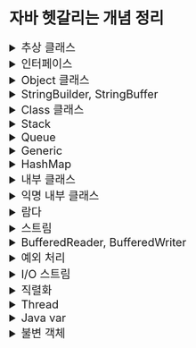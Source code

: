 # 자바 헷갈리는 개념 정리

<details>
<summary style="font-size:20px">추상 클래스</summary>
<div markdown="1">

#### 개요

* 상속까지는 언제 왜 어떻게 사용하는지 알음 -> 추상 클래스는 실제로 구현해본적이 없기에 왜 언제 어떻게 사용하는지 알아보기위함.

* 상속은 왜 사용할까?
  * 만들어져 있는 클래스를 재사용함(overriding)으로써 중복된 코드를 줄이고 간결해지며 공통적인 기능을 부모 클래스에 추가하면 자식 클래스에서 재사용이 가능함으로 확장성 또한 용이함 즉, 유지보수가 쉽고, 확장성이 용이하며 재사용이 가능하고 코드가 간결해짐.
* 상속은 언제 사용할까?
  * IS-A 관계
    * 상위 클레스에서 하위 클래스보다 일반적인 개념의 사용(ex Animal)
    * 하위 클래스에서 상위 클래스보다 구체적인 개념 사용(ex Dog bark, Eagle flying)
    * 높은 클래스간의 결합도 -> 복잡한 구조는 어울리지 않음.
  * HAS-A 관계
    * 클래스를 재활용하고 싶다해서 무조건 상속을 받지 않음.
    * (ex Student가 Subject를 포함)
    * 일반적인 구현 방법

#### 추상 클래스

* 상속받는 자식 클래스가 반드시 추상 메소드를 구현하도록 하기 위함.
  * 그래서 왜 추상 클래스를 사용할까? why?? 
  * 공통적인 부분은 만들어진 기능을 사용하고, 이를 받아 사용하는 쪽에서는 자신에게 필요한 부분만 재정의하여 사용함으로써 유지보수와 통일성을 유지하기위함.
  * **공통된 필드와 메서드를 통일할 목적**
  * ex) 10명의 개발자가 자동차를 상속받아 각자만의 실체클래스를 구현하는경우
  * 수만줄의 A자동차가 계약만료되고, B자동차를 새로 교체할 때 객체 인스턴스만 변경하면됨.

> 추상클래스 예시

![Alt text](image.png)

```java
package oop4;

public abstract class Computer {

	public abstract void display();
	public abstract void typing();
	
	public void turnOn() {
		System.out.println("전원을 켭니다.");
	}
	
	public void turnOff() {
		System.out.println("전원을 끕니다.");
	}
}
```

```java
package oop4;

public class Desktop extends Computer{

	@Override
	public void display() {
		System.out.println("PC 화면");
	}

	@Override
	public void typing() {
		System.out.println("PC 타이핑");
	}

	@Override
	public void turnOff() {
		System.out.println("PC 전원끄기");
	}
}

```

```java
package oop4;

public abstract class NoteBook extends Computer{

	@Override
	public void display() {
		System.out.println("노트북 화면");
	}
}
```

```java
package oop4;

public class MyNoteBook extends NoteBook{

	@Override
	public void typing() {
		System.out.println("MyNoteBook typing");
	}
}
```

```java
package oop4;

public class ComputerTest {

	public static void main(String[] args) {
		
		Computer computer = new Desktop(); 
		NoteBook book = new MyNoteBook();
		//Computer computer = new Computer(); 추상메서드이므로 new를 통한 객체 생성 불가.
		
		computer.display();
		book.display();
	}
}
```
* 추상클래스에서 상위클래스인 Computer class 생성.
* Desktop은 Computer를 상속받으며, display(), typing() 메소드를 오버라이딩 하고있으며 turnOff() 도 재정의해서 사용함.
* Notebook도 Computer를 상속받으며 추상클래스로서 Notebook 클래스를 생성함.
* MyNoteBook은 NoteBook을 상속받음.
* Main 메소드인 ComputerTest에서는 다형성을 사용하여 객체의 메소드 호출이 가능함.
* 단, 추상메소드는 new를 통한 객체 생성이 불가함.
  
</div>
</details>

<details>
<summary style="font-size:20px">인터페이스</summary>
<div markdown="1">

#### 개요

* 추상 클래스는 부모인 최상단 클래스에서 공통적인 기능을 구현함으로써 자식 클래스에서 오버라이딩하여 확장성 및 유지보수에 용이하도록 도와줌.
* 인터페이스는?? 다중 상속 기능 제공과 추상 클래스와 비슷한 역할을 한다는 것으로 알고있음.
* 추상클래스와 어떤 다른 점이 있고 어떤 상황에 쓰이는가?
  
#### 인터페이스

* 추상 클래스는 IS-A, 인터페이스는 HAS-A.
* 추상 클래스는 한 개의 클래스만 상속이 가능하고 자식 클래스에서 선택적으로 오버라이딩하여 사용할 수 있도록 하기위함.
* 인터페이스는 다중 상속이 가능하고 공통으로 필요한 기능들도 모든 클래스에서 오버라이딩하여 재정의 해야함.


> 인터페이스와 추상 클래스 예시

![Alt text](image-1.png)

```java
public abstract class Creature {
    private int x;
    private int y;
    private int age;
    
    public Creature(int x, int y, int age) {
        this.age = age;
        this.x = x;
        this.y = y;
    }
    
    public void age() {
        age++;
    }
    
    public void move(int xDistance) {
        x += xDistance;
    }
    
    public int getX() {
        return x;
    }
    public void setX(int x) {
        this.x = x;
    }
    public int getY() {
        return y;
    }
    public void setY(int y) {
        this.y = y;
    }
    
    public abstract void attack();
    public abstract void printInfo();
    
    @Override
    public String toString() {
        return "x : " + x + ", y : " + y + ", age : " + age;
    }
}
```
* 인간과 동물은 생명체를 상속.
* 각 생명체들은 구분에 따라서 인간과 동물을 상속, 할 수 있는 기능들을 인터페이스로 구현.
* 공통적으로 이동할 수 있는 기능인 move를 하위클래스에서 상속할 수 있도록 일반 메소드로 구현.
* attack, printInfo 는 각각 생명체에 따라 다른 기능으로 구현하기 때문에 추상메소드로 구현.

```java
public abstract class Animal extends Creature{
    
    public Animal(int x, int y, int age) {
        super(x, y, age);
    }
    
    @Override
    public void attack() {
        System.out.println("몸을 사용하여 공격!!");
    }
}
```

* 동물 클래스는 생명체이므로 Creature 추상클래스를 상속받음.
* 몸을 사용하여 공격하는 attack 메소드를 오버라이딩.
* **Q.조상클래스인 Creature 에서 지정한 printInfo 메소드는 왜 사용하지 않았을까?**
  * 동물클래스도 abstract 추상 클래스를 사용함으로써 앞으로의 생길 자식클래스에게 위임해서 사용하기 위함.

```java
public abstract class Human extends Creature implements Talkable{
    public Human(int x, int y, int age) {
        super(x, y, age);
    }
    
    @Override
    public void attack() {
        System.out.println("도구를 사용!!");
    }
    
    @Override
    public void talk() {
        System.out.println("사람은 말을 할 수 있다.");
    }
}
```

* Human 클래스도 Animal 클래스와 마찬가지로 추상 클래스로 구함.
* 하지만 여기서 Animal 클래스와 다르게 Talkable 인터페이스를 구현한 차이점이 있음.

```java
public interface Talkable {
    abstract void talk();
}
```

* 인터페이스는 이정표와 같은 것으로 정리해두자.
* Talable를 인터페이스를 구현할 경우 talk() 메소드를 오버라이딩하여 사용할 수 있음.

```java
public interface Flyable {
    void fly(int yDistance);
    void flyMove(int xDistance, int yDistance);
}
```

* 새 종류가 구현할 인터페이스 구현. 다른 동물들과는 다르게 y행으로 이동할 수 있는 메소드 선언함.

```java
public class Pigeon extends Animal implements Flyable{
    public Pigeon(int x, int y, int age) {
        super(x, y, age);
    }
    
    @Override
    public void fly(int yDistance) {
        setY(getY() + yDistance);
    }
    
    @Override
    public void flyMove(int xDistance, int yDistance) {
        setY(getY() + yDistance);
        setX(getX() + xDistance);
    }
    
    @Override
    public void printInfo() {
        System.out.println("Pigeon -> " + toString());
    }
}
```

* 비둘기는 동물 클래스를 상속받고 날 수 있는 동물이므로 Flyable 인터페이스를 구현함.
* 여기서 printInfo 는 조상 클래스인 Creature 클래스에서의 추상메소드를 오버라이딩하였음.

```java
public interface Swimable {
    void swimDown(int yDistance);
}
```

* **중요한 공통된 기능을 사용하는 인터페이스**
  * 거북이와, 케빈이라는 클래스를 작성할 때 두 생명체는 모두 수영을 할 수 있다고 정의함.
  * 하지만 동물이나 사람중에서도 수영을 못하는 경우도 있기에 swimDown 추성메소드가 아닌 Siwmable 인터페이스를 구현.
  * 각각 따로 정의하여 구현시킴으로써 가독성도 좋고 유지보수측면에서 좋음.

```java
public class Turtle extends Animal implements Swimable{
    public Turtle(int x, int y, int age) {
        super(x, y, age);
    }
    
    @Override
    public void swimDown(int yDistance) {
        setY(getY() - yDistance);
    }
    
    @Override
    public void printInfo() {
        System.out.println("Turtle -> " + toString());
    }
}

```

* 거북이 클래스에서는 Swimable 을 구현하고 swimDown 재정의하여 사용.

```java
public class Kevin extends Human implements Programmer, Swimable{
    public Kevin(int x, int y, int age) {
        super(x, y, age);
    }
    
    @Override
    public void coding() {
        System.out.println("Hello World!");
    }
    
    @Override
    public void swimDown(int yDistance) {
        setY(getY() - yDistance);
        if(getY() < -10) {
            System.out.println("너무 깊이 들어가면 죽을수도 있어!!");
        }
    }
    
    @Override
    public void printInfo() {
        System.out.println("Kevin -> " + toString());
    }
}

```

* Kevin은 다중구현을 통해서 수영도 할 수 있고, 코딩도 할 수 있는 사람

```java
public interface Programmer {
    void coding();
}
```

```java
public class Main {
    public static void main(String[] args) {
        Pigeon p = new Pigeon(5,10,14);
        p.printInfo();
        p.age();
        p.move(100);
        p.printInfo();
        p.fly(5);
        p.printInfo();
        p.flyMove(10, 20);
        p.printInfo();
        p.attack();
        System.out.println();
        
        Kevin kev = new Kevin(0, 0, 35);
        kev.printInfo();
        kev.age();
        kev.move(10);
        kev.printInfo();
        kev.attack();
        kev.coding();
        kev.swimDown(20);
        kev.printInfo();
        kev.talk();
        System.out.println();
        
        Turtle tur = new Turtle(100, -10, 95);
        tur.printInfo();
        tur.age();
        tur.move(-100);
        tur.printInfo();
        tur.attack();
        tur.swimDown(1000);
        tur.printInfo();
    }
}
```

* 메인메소드 구현.
 
#### 요약
> **추상 클래스 : 상속 관계를 타고 올라갔을 때 같은 조상클래스를 상속하는 똑같은 기능이 필요할 때!**
		
> **인터페이스: 상속 관계를 타고 올라갔을 때 다른 조상클래스를 상속하는 기능이 필요할 때!**

</div>
</details>

<details>
<summary style="font-size:20px">Object 클래스</summary>
<div markdown="1">

#### 개요

* import 하지 않아도 자동으로 import되는 Object 클래스란 무엇인가 알아보기위함

#### Object 클래스

* Object 클래스는 모든 클래스의 최상위 조상 클래스
* Object 메소드는 밑에 링크 참고 참고.
  * http://www.tcpschool.com/java/java_api_object
  * https://docs.oracle.com/javase/8/docs/api/java/lang/Object.html

```java
public class Student{

	private int studentNum;
	private String studentName;
	
	public Student(int studentNum, String studentName) {
		this.studentNum = studentNum;
		this.studentName = studentName;
	}

    @Override
	public boolean equals(Object obj) {

		if(obj instanceof Student) {
			Student std = (Student)obj;
			if(this.studentNum == std.studentNum) {
				return true;
			}else {
				return false;
			}
		}
		return false;
	}

    @Override
	public int hashCode() {
		return studentNum;
	}
}
```

* studentNum 같은 상황일 경우의 로직을 추가할 때 Student가 obj의 instancof에 해당할 경우
* Student 의 힙메모리에 담긴 객체 std = (다운캐스팅 Student) obj 는 같음.
* 만약 현재 Student의 studentNum 와 힙메모리에 담긴 객체 std studentNum이 같으면 true를 반환
  
```java
public class EqualsTest {
    public static void main(String[] args){
		Student st1 = new Student(100, "Lee");		
		Student st2 = new Student(100, "Son");

		System.out.println(st1.equals(st2));    // true
		System.out.println(st1 == st2);         // false

		System.out.println(st1.hashCode());     // 100
		System.out.println(st2.hashCode());     // 100
		
		System.out.println(System.identityHashCode(st1));   // ~~~
		System.out.println(System.identityHashCode(st2));   // ~~~
    }
}
```

* equals는 Object 에서 재정의하여 사용한 로직을 반영하여 주소값을 비교했을 때 true 가 나옴.
* hashCode 같은 경우도 studentNum 을 return 받았기 때문에 100 이라는 값이 나옴.
* System 에서 static 메소드로 정의해놓은 identityHashCode 메소드는 실제 HashCode의 주소값을 알려주므로 다른 값이 나옴.

### equals()

**동일성과 동등성**

* 동일성은 같은 메모리에 있는 참조값이 동일한지 확인하는 것.
* 동등성은 논리적으로 같은지 확인하는 것.

```java
User a = new User("TMKR");	// 참조 x001
User b = new User("TMKR");	// 참조 x002
```

* 회원 번호는 동일하지만 물리적으로 다른 메모리에 존제히는 객체이므로 동일성은 다르지만 동등성은 같다.


</div>
</details>

<details>
<summary style="font-size:20px">StringBuilder, StringBuffer</summary>
<div markdown="1">

#### 개요

* StringBuilder, StringBuffer 가 언제 어떻게 쓰이는지 알아보기위함.
* textblock은 java13부터 지원.

```java
public class StringTest {

	public static void main(String[] args) {
		String java = new String("java");
		String android = new String("android");
		
		System.out.println(System.identityHashCode(java));  //2104457164


		java = java.concat(android);
		
		System.out.println(System.identityHashCode(java));  //1521118594
	}
	
}
```

* 위의 코드에서 java를 새로 정의해서 사용하면 메모리가 새로 생성돼어 비효율적임.
* 그래서 이 때 StringBuilder, StringBuffer 를 사용함.

#### StringBuilder, StringBuffer

* 문자열을 여러번 연결하거나 변경할 때 사용하면 유용하게 쓰임.
* 새로운 인스턴스를 생성하지 않고 내부적으로 가변적인 char[] 멤버 변수를 가지며 변경함.
* 단일 쓰레드에서는 StringBuilder 을 권장, StringBuffer는 멀티 쓰레드 프로그래밍에서 동기화를 보장함.

```java
public class StringBuilderTest {

	public static void main(String[] args) {
		String java = new String("java");
		String android = new String("android");

		StringBuilder builder = new StringBuilder(java);
		System.out.println(System.identityHashCode(builder));   //2104457164
		builder.append(android);
		
		System.out.println(System.identityHashCode(builder));   //2104457164
	}
}
```

* 계속적으로 가변하기때문에 같은 메모리값을 가지고 있음.
* 단일 쓰레드 환경에서는 StringBuilder을 사용, 멀티 쓰레드 환경에서 동기화를 하는 경우 StringBuffer를 사용하자.

</div>
</details>

<details>
<summary style="font-size:20px">Class 클래스</summary>
<div markdown="1">

#### 개요 

* Class 클래스는 무엇이고 어디에 쓰이는지 알아보기위함.

#### Class 클래스

* 동적 로딩이 가능함.
  * 컴파일 시 데이터 타입이 bing 되지않고 실행중에 데이터 타입을 binding함.
  * 런타임시에 원하는 클래스를 로딩하여 binding 할 수 있다는 장점이 있음.
  * 컴파일 시에 타입이 정해지지 않으므로 동적 로싱시 오류가 발생하면 프로그램 장애 발생 가능성이 있음.

```java
public class StringTest {
	
	public static void main(String[] args) throws ClassNotFoundException {
		
		Class c = Class.forName("java.lang.String");
		System.out.println(c);
		
		Constructor[] cons = c.getConstructors();
		for(Constructor co : cons) {
			System.out.println(co);
		}
		
		Method[] me =  c.getMethods();
		for(Method method : me) {
			System.out.println(method);
		}
	}
}
```

* Class객체 생성 후 Class.forName 을 통해 java.lang.String에 관한 class들을 불러올 수 있음.
* 마찬가지로 Class 클래스에 담긴 생성자 getConstructors, 메소드 getMethods 를 통해 불러올 수 있음. (실제로는 잘 안쓰임,, 알아만두자)

* Class 관련 문서는 아래 참고.
* https://docs.oracle.com/javase/8/docs/api/java/lang/Class.html
</div> 
</details>

<details>
<summary style="font-size:20px">Stack</summary>
<div markdown="1">

#### 스택

* Stack 은 Last In First Out LIFO(후입선출) 구조.
* 맨 마지막 위치(top) 에서만 자료를 추가, 삭제 꺼내올 수 있음 (중간의 자료를 꺼낼 수 없음)
* ex) 가장 최근의 자료를 찾아올 때, 게임에서 히스토리를 유지하고 이를 무를 때 사용, 택배상자가 쌓여있는 모양 

#### 구현방법

* 크게 배열을 이용하는방법과 리스트를 이용하는방법 두 가지로 나뉨.

![Alt text](image-2.png)

* top 변수는 배열의 가장 마지막으로 저장된 요소의 index를 저장함.
* 처음에 아무값도 저장하지 않는 상태이면 -1을 저장.
* push 하면 top 은 index에서 + 1 저장
* pop 하면 top은 index - 1 저장

```java
package ch05;

public class ArrayStack {

	int size;
	int top = -1;
	Object[] Arr;
	
	public ArrayStack(int size) {
		this.size = size;
		Arr = new Object[size];
	}
	
	public boolean isEmpty() {
		return top == -1;
	}
	
	public boolean isFull() {
		return this.size == this.top + 1;
	}
	
	public void push(int data) {
		
		if(isFull()) {
			throw new ArrayIndexOutOfBoundsException();
		}
		
		this.Arr[++top] = data;
	}
	
	public Object pop() {
		
		if(isEmpty()) {
			throw new ArrayIndexOutOfBoundsException();
		}
		
		Object poppedData = Arr[top];
		Arr[top--] = null;
		
		return poppedData;
	}
	
	public Object peek() {
		if(isEmpty()) {
			return null;
		}else {
			return this.Arr[top];
		}
	}
	
}
```

* push
  * 배열의 요소가 가득찼는지 판별해주는 ifFull()
  * Arr배열의 탑이 1씩 증가하는 값은 data에 담음.
* pop
  * 배열의 요소가 비었는지 판별해주는 isEmpty()
  * top index에 위치하는 Arr배열값 return
  * 탑이 1씩 감소함.


```java
package ch05;

public class Main {

	public static void main(String[] args) {
        System.out.println("배열로 구현한 stack");
        ArrayStack arrayStack = new ArrayStack(1000);
        System.out.println("1,2,3,4,5 순으로 push()");
        arrayStack.push(1);
        arrayStack.push(2);
        arrayStack.push(3);
        arrayStack.push(4);
        arrayStack.push(5);

        System.out.print("stack 가장 위에 있는 데이터: ");
        System.out.println(arrayStack.peek());

        int arrayindex = arrayStack.top;
        for (int i = 0; i <= arrayindex; i++) {
            System.out.print("pop된 데이터: ");
            System.out.println(arrayStack.pop());
        }
	}
}
```

#### 결과

```
배열로 구현한 stack
1,2,3,4,5 순으로 push()
stack 가장 위에 있는 데이터: 5
pop된 데이터: 5
pop된 데이터: 4
pop된 데이터: 3
pop된 데이터: 2
pop된 데이터: 1
```

</div>
</details>

<details>
<summary style="font-size:20px">Queue</summary>
<div markdown="1">

#### Queue

* 맨 앞에서 자료를 꺼내거나 삭제하고, 맨 뒤에서 자료를 추가함.
* First In First Out (선입선출) 구조
* ex) 줄서기, 운영체제의 프로세스 관리 등에서 사용.

```java
package ch05;

public class StackQueue {
    int length;
    int front = 0;
    int rear = 0;
    Object[] queue;

    public StackQueue(int length) {
        this.length = length;
        this.queue = new Object[length];
    }

    public boolean isFull(){
        return front == rear && queue[front] != null;
    }

    public boolean isEmpty(){
        return front == rear && queue[front] == null;
    }

    public void enqueue(Object data){
        if(isFull()) {
            System.out.println("큐에 더 이상 데이터를 저장할 공간이 없습니다.");
            return;
        }
        queue[rear++] = data;
        rear = rear % queue.length;
    }

    public Object dequeue(){
        if(isEmpty()){
            System.out.println("큐가 비어있습니다");
            throw new ArrayIndexOutOfBoundsException();
        }
        Object dequeuedData = queue[front];
        queue[front++] = null;
        front = front % queue.length;

        return dequeuedData;
    }

    public Object peek(){
        return queue[front];
    }
}
```

* euqueue 함수 호출 시 꽉 찼는지 확인(isFull)
  * rear 가 가르키는 index로 접근 후, main에서 호출하는 data를 받아 데이터에 삽임함.
  * rear값은 1씩 증가하며, rear값이 배열의 크기를 넘지 못하도록 나머지 연산 진행.

* dequeue 함수 호출 시 큐가 비어있는지 확인(isEmpty)
  * front가 가리키는 index로 접근하여 데이터를 임시저장.
  * 다시 해당 index로 접근하여 null을 삽입 후 front 1씩 증가
  * front값이 배열의 크기를 넘지 못하도록 나머지 연산 진행.

```java
package ch05;

public class QueueMain {
	public static void main(String[] args) {
        System.out.println("------Stack으로 구현한 Queue------");
        StackQueue stackQueue = new StackQueue(100);
        int numberOfData = 5;

        for (int i = 0; i < numberOfData; i++) {
            stackQueue.enqueue(i);
            System.out.printf("%d를 Queue에 enqueue\n", i);
        }

        System.out.println("peek연산 결과: " + stackQueue.peek());

        for (int i = 0; i < numberOfData; i++) {
            System.out.print(stackQueue.dequeue() + " ");
        }
	}
}
```
#### 결과

```
------Stack으로 구현한 Queue------
0를 Queue에 enqueue
1를 Queue에 enqueue
2를 Queue에 enqueue
3를 Queue에 enqueue
4를 Queue에 enqueue
peek연산 결과: 0
0 1 2 3 4 
```
</div>
</details>

<details>
<summary style="font-size:20px">Generic</summary>
<div markdown="1">

#### 개요

* 변수 사용시 자료형을 지정하는데 사용할 때 쓰이는게 제네릭으로 알고있음.
* ex) ArrayList<Integer> arraylist = new ArrayList<Integer>(); 이런식으로 타입 지정해서 사용하곤 했음.
* Generic에 대해서 자세히 알아보기 위함.

#### Generic

* 클래스 내부에서 사용할 데이터 타입을 외부에서 지정하는 기법임.
* 변수를 선언할 때 변수의 타입을 지정해주듯이 객체에 타입을 지정해주는 것.
* 컴파일 타임에 타입 검사를 통한 예외 방지
  * ex) Object를 객체로 만들었을 때 다운캐스팅의 오류를 실행할 문제점.
* 불필요한 캐스팅을 없애 성능 향상
  * ex) 미리 타입을 지정하고 제한해놓음으로써 형 변환의 번거로움을 줄여 가독성 및 오버헤드 문제점을 막아줌.

#### Generic 사용방법

* 자료형 매개변수 T(type parameter) : 클래스를 사용하는 시점에 자료형을 지정. static 변수는 사용할 수 없음.

![Alt text](image-3.png)

#### 자료형 매개변수를 이용한 컴파일 타임시 타입 검사를 통한 예외 방지

```java
class Apple {}
class Banana {}

class FruitBox {
    // 모든 클래스 타입을 받기 위해 최고 조상인 Object 타입으로 설정
    private Object[] fruit;

    public FruitBox(Object[] fruit) {
        this.fruit = fruit;
    }

    public Object getFruit(int index) {
        return fruit[index];
    }
}
```
```java
public static void main(String[] args) {
    Apple[] arr = {
            new Apple(),
            new Apple()
    };
    FruitBox box = new FruitBox(arr);

    Apple apple = (Apple) box.getFruit(0);
    Banana banana = (Banana) box.getFruit(1);
}
```

* 실행시 ClassCastException 런타임 에러 발생. 이와 같은 경우에는 빨간줄로 에러를 알려주지 않음 ! !
* 이유는 Apple 객체 타입을 FruitBox에 넣었는데 Banana를 형변환해서 가져오려고 했기 때문에 발생한 에러.
* 앞에 형변환을 (Object)로 다운캐스팅해도되지만 이 떄 제네릭을 사용하면 실수를 미연에 방지할 수 있음.
* 밑에 코드와 같이 자료형 매개변수를 지정하여 제내릭을 사용하자.

```java
class FruitBox<T> {
    private T[] fruit;

    public FruitBox(T[] fruit) {
        this.fruit = fruit;
    }

    public T getFruit(int index) {
        return fruit[index];
    }
}
```

* 이 처럼 타입 파라미터로 매개변수를 지정해줌으로써 잘못된 타입이 사용될 수 있는 문제를 제거함.

#### 불필요한 캐스팅을 없앰으로써 성능 향상

```java
Apple[] arr = { new Apple(), new Apple(), new Apple() };
FruitBox box = new FruitBox(arr);

// 가져온 타입이 Object 타입이기 때문에 일일히 다운캐스팅을 해야함 - 쓸데없는 성능 낭비
Apple apple1 = (Apple) box.getFruit(0);
Apple apple2 = (Apple) box.getFruit(1);
Apple apple3 = (Apple) box.getFruit(2);
```

* Apple 배열을 FruitBox의 Object 배열 객체에 넣고, 가져올 때는 다운캐스팅을 통해 가져와야했음.

```java
FruitBox<Apple> box = new FruitBox<>(arr);

Apple apple = box.getFruit(0);
Apple apple = box.getFruit(1);
Apple apple = box.getFruit(2);
```

* 미리 형변환을 지정해놓음으로써 형변환의 번거로움을 제거함과 동시에 타입 검사에 들어가는 메모리를 줄일 수 있음.

#### 잘 정리되어있는 링크 참고.
* https://inpa.tistory.com/entry/JAVA-%E2%98%95-%EC%A0%9C%EB%84%A4%EB%A6%ADGenerics-%EA%B0%9C%EB%85%90-%EB%AC%B8%EB%B2%95-%EC%A0%95%EB%B3%B5%ED%95%98%EA%B8%B0
</div>
</details>

<details>
<summary style="font-size:20px">HashMap</summary>
<div markdown="1">

#### HashMap

![Alt text](image-4.png)

* HashMap 은 Map을 구현하여 Map과 유사한 특징을 가지고 있음.
* Map과 HashMap은 Key와 Value 두 쌍으로 데이터를 보관하는 자료구조
* HashMap은 key와 value를 하나의 쌍(entry) 로 저장하는 구조이며, 해싱을 사용하기 때문에 좋은 성능을 가짐.

```java
import java.util.HashMap;
import java.util.Iterator;
import java.util.Map;
import java.util.Map.Entry;

public class TestCode {
	public static void main(String[] args) {
		HashMap<String, Integer> hashMap = new HashMap<String, Integer>();
		
		hashMap.put("A", 101);
		hashMap.put("B", 102);
		hashMap.put("C", 103);
		
		System.out.println(hashMap);	//{A=101, B=102, C=103}
		
		System.out.println(hashMap.get("A"));	// 101
		
		System.out.println("---- entrySet() 사용");
		for(Entry<String, Integer> entry : hashMap.entrySet()) {
			System.out.println("Key : " + entry.getKey() + " value : " + entry.getValue());
		}
		System.out.println("---- keySet() 사용");
		for(String i : hashMap.keySet()) {
			System.out.println("key : " + i + " value : " + hashMap.get(i));
		}
		/*
		 * key와 value 둘 다 필요할경우 entrySet을 사용하고 key값만 필요할 경우 keySet을 활용
		 * keySet도 hashMap.get() 메소드를 통해 가져올 수 있으며 주로 사용하지만
		 * key값을 이용해서 value를 찾는 과정에서 시간이 소요되므로 성능상 entrySet()이 유리함.
		 */
		System.out.println("---- Iterator entrySet() 사용");
		Iterator<Entry<String, Integer>> entries = hashMap.entrySet().iterator();
		while(entries.hasNext()) {
			Map.Entry<String, Integer> entry = entries.next();
			System.out.println("Key : " + entry.getKey() + " value : " + entry.getValue());
		}
		System.out.println("---- Iterator keySet() 사용");
		Iterator<String> keys = hashMap.keySet().iterator();
		while(keys.hasNext()) {
			String key = keys.next();
			System.out.println("Key : " + key + " value : " + hashMap.get(key));
		}
	}
}
```

```
{A=101, B=102, C=103}
101
---- entrySet() 사용
Key : A value : 101
Key : B value : 102
Key : C value : 103
---- keySet() 사용
key : A value : 101
key : B value : 102
key : C value : 103
---- Iterator entrySet() 사용
Key : A value : 101
Key : B value : 102
Key : C value : 103
---- Iterator keySet() 사용
Key : A value : 101
Key : B value : 102
Key : C value : 103

```
</div>
</details>

<details>
<summary style="font-size:20px">내부 클래스</summary>
<div markdown="1">

#### 내부 클래스

* 하나의 클래스 내부에 선언된 또 다른 클래스.
* 오로지 클래스 메소드내에서 선언되어 사용된다면 클래스 내부에 넣어줌으로써 캡슐화를 적용할 수 있는 장점.
* instance class, static class, local class, anonymous class 4가지가 있음.
  
```java
package ch01;

class OutClass{
	
	private int num = 10;
	private static int sNum = 20;
	private InClass inClass;
	
	public OutClass(){
		inClass = new InClass();
	}
	
	
	private class InClass{
		
		int iNum = 100;
		
		//static int sInNum = 500;	// OutClass가 먼저 선언되어야하므로 오류
		
		void inTest() {
			
			System.out.println("OutClass num = " + num + "(외부 클래스 인스턴스 변수");
			System.out.println("OutClass sNum = " + sNum + "(외부 클래스 스태틱 변수");
			System.out.println("InClass inNum = " + iNum + "(내부 클래스 인스턴스 변수");
		}
	}
	
	public void usingClass() {
		inClass.inTest();
	}
}
public class InnterTest {

	public static void main(String[] args) {
		
		OutClass outClass = new OutClass();
		outClass.usingClass();
	}

}
```

#### 결과
```
OutClass num = 10(외부 클래스 인스턴스 변수)
OutClass sNum = 20(외부 클래스 스태틱 변수)
InClass inNum = 100(내부 클래스 인스턴스 변수)
```

* OutClass 인스턴스 변수 num과, 스태틱 변수 sNum, InClass 객체 생성, OutClass 가 생성될 때 inClass 생성됨.
* OutClass 의 인스턴스 클래스인 InClass를 생성
* InClass 에서는 내부 인스턴스 변수 iNum 생성.
* InClass 에 선언한 inTest() 메소드를 호출하려면 OutClass 에서 선언한 usingClass() 를 이용하여 호출함.

```java
class InClass
```

```java
public class InnterTest {

	public static void main(String[] args) {
		OutClass.InClass inClass = outClass.new InClass();
		inClass.inTest();
	}

}
```

* OutClass에서 선언한 InClass 의 private을 지우고 class로만 선언할 경우
* 외부클래스.내부클래스 형식으로 내부클래스를 초기화하여 사용할 수도 있음.
* 하지만 내부 클래스는 다른 클래스에서 직접 사용하는 것보단 외부 클래스에서 사용하는 것이 일반적이고,
* 위와 같이 메인 코드와 같이 내부 클래스의 인스턴스를 다른 클래스에서 만드는 경우는 드뭄.

```java

// 정적 내부 클래스 생성
static class InStaticClass{
    
    int iNum = 100;
    static int sInNum = 200;
    
    void inTest() {
        
        //System.out.println("OutClass num = " + num + "(외부 클래스 인스턴스 변수)");
        /*
        * 외부 클래스와 상관없이 만들어질 수 있기 때문에 OutClass에 있는 인스턴스 변수는 사용 불가능함.
        */
        System.out.println("InClass iNum = " + iNum + "(내부 클래스 인스턴스 변수)");
        System.out.println("OutClass sNum = " + sNum + "(외부 클래스 스태틱 변수)");
        System.out.println("InClass sInNum = " + sInNum + "(내부 클래스 스태틱 변수)");
    }		

    static void sTest() {

        //System.out.println("InClass iNum = " + iNum + "(내부 클래스 인스턴스 변수)");
        /*
        * static class의 static 메소드는 클래스가 생성되지 않아도 사용할 수 있으므로 사용 불가능함.
        */
        System.out.println("OutClass sNum = " + sNum + "(외부 클래스 스태틱 변수)");
        System.out.println("InClass sInNum = " + sInNum + "(내부 클래스 스태틱 변수)");
    }
}
```    

* static 키워드가 붙은 static class InStaticClass 내부 클래스 생성.
* 외부 클래스에 있는 인스턴스 멤버에는 접근이 불가함(why? 외부 클래스가 생성이 안되었을 수 있으므로)
  
* static void sTest 내부 클래스에 static 메소드 sTest() 생성.
* 내부 클래스의 인스턴스 변수 사용 불가능. InStaticClass가 생성되지 않아도 사용할 수 있는 전제가 있으므로.
  
```java
public class InnterTest {

	public static void main(String[] args) {
		OutClass.InStaticClass sInClass = new OutClass.InStaticClass();
		sInClass.inTest();
		
		System.out.println();
		
		OutClass.InStaticClass.sTest();		// 클래스 생성과 무관하게 바로 호출이 가능함.
	}

}
```

#### 결과

```
InClass iNum = 100(내부 클래스 인스턴스 변수)
OutClass sNum = 20(외부 클래스 스태틱 변수)
InClass sInNum = 200(내부 클래스 스태틱 변수)

OutClass sNum = 20(외부 클래스 스태틱 변수)
InClass sInNum = 200(내부 클래스 스태틱 변수)

```

#### 요약

* 내부 InClass에 선언된 Static Class는 OutClass 클래스의 인스턴스 변수는 사용할 수 없음.
  * why? 
  * 외부 클래스가 생성과 무관하게 호출될 수 있으므로 오류가 발생함.
* 내부 InClass에 선언된 static void sTest() 메소드는 외부,내부의 스태틱 변수만 사용이 가능함.

</div>
</details>

<details>
<summary style="font-size:20px">익명 내부 클래스</summary>
<div markdown="1">

#### 지역 내부 클래스

* 지역 변수와 같이 메소드 내부에서 정의하여 사용하는 클래스
* 메소드 호출이 끝나면 사용된 지역변수의 유효성은 사라짐.

```java
class Outer2{
	
	int outNum = 100;
	static int sNum = 200;
	
	/*
	 * 쓰레드를 사용하는 방법은 두 가지가 있음.
	 * 1. 쓰레드 클래스에서 상속 받아서 사용
	 * Runnable 인터페이스를 implements 사용해서 사용. 
	 */
	Runnable getRunnable(int i) {
		
		int num = 10;	// 로컬 변수 num, i는 스택 메모리에 생성됨.
		
		class MyRunnable implements Runnable{

			int localNum = 1000;
			
			@Override
			public void run() {
				
				//i = 50;
				//num = 20;
				/*
                 * 지역 내부 클래스내에 메소드에서는 변수는 재선언하여 사용할 수 없음. 
				 * 메소드가 호출되는 시점이랑 클래스 생성주기가 다르기 때문임.
				 * 메소드는 호출되고 끝나면 스택메모리는 사라짐 (i, num)
				 * run 이라는 메소드는 또 호출될 수 있는 여지가 있음.
				 * 그 때 i와 num이 없을 수도 있기 때문에 stack에 잡히면 안됨.
				 * 위의 i와 num을 사용하려면 final 상수로 사용해야함.
				 * final로 선언하면 상수 메모리에 호스턴스 area에 잡힘.
				 * 값을 바꿀 수 없음.
				 */
				System.out.println("i = " + i);
				System.out.println("num = " + num);
				System.out.println("localNum = " + localNum);
				
				System.out.println("outNum = " + outNum + "(외부 클래스 인스턴스 변수)");
				System.out.println("Outer2.sNum = " + Outer2.sNum + "(외부 클래스 스태틱 변수)");
			}
		}
		return new MyRunnable();
	}
}
```

* 지역 내부 클래스 Runnable에서 선언한 run() 메소드내에서는 변수를 재선언하여 사용할 수 없음 why?
  * 메소드가 호출되는 시점이랑 클래스 생성주기가 다르기 때문.
  * 즉, 메소드가 호출되고 나면 스택메모리에 존재하는 i, num 은 사라짐.
  * 이 때 run이라는 메소드는 다시 호출되는 여지가 있으므로 i와 num이 존재하지 않을 수도 있음.
* 그러면 왜 위에서 i, num, localNum은 멤버변수로서 선언이 가능한가?
  * 지역 내부 클래스에서 사용하는 메서드의 지역 변수나 매개 변수는 사실 java에서는 final 상수로 선언되어있기 때문임. 
   
```java
public class AnonumousInnerTest {

	public static void main(String[] args) {
		 
		Outer2 outer2 = new Outer2();
		
		//outer2.getRunnable(100).run();
		Runnable runnable = outer2.getRunnable(100);
		runnable.run();
	}

}
```

```
i = 100
num = 10
localNum = 1000
outNum = 100(외부 클래스 인스턴스 변수)
Outer2.sNum = 200(외부 클래스 스태틱 변수)
```

#### 익명클래스

* 이름이 없는 클래스며, 하나의 인터페이스나 추상 클래스를 구현하여 반환함.
* 주로 람다식을 활용하여 사용함.

```java
class MyRunnable implements Runnable{
    @Override
	public void run() {
        ...
    }
}
return new MyRunnable();
```

* 지역 내부 클래스에서 사용한 MyRunnable 은 호출할 때 Outer2 클래스에서 outer2.getRunnable() 호출함.
* 그러면 여기서 MyRunnable은 존재할 이유가 없음. 그러므로 아래와 같은 익명클래스로 사용이 가능함.

```java
return new Runnable(){
    @Override
	public void run() {
        ...
    }
};
```

* 위와 같이 MyRunnable 클래스를 구현할 필요가 없으므로 return new Runnable()로 구현할 수 있음.

```java
Runnable runnable= new Runnable() {
			
    @Override
    public void run() {
        ...
    }
};
```

* 위와 같은 방법으로 Runnable 인터페이스에 대한 변수를 선언하여 사용도 가능함. (기능은 위와 동일.)

</div>
</details>

<details>
<summary style="font-size:20px">람다</summary>
<div markdown="1">

#### 람다

* 익명 함수로 지칭되며 코드의 간결성, 멀티쓰레드를 활용한 병렬처리 등의 이점이 있음.
* 호출이 까다롭고, 가독성이 안좋은 단점이 존재함.

```java
@FunctionalInterface
public interface Calc {
	
	public int Calc(int x, int y);
}
```

* Calc라는 인터페이스 생성(메인에서 사용하려고)
* 익명 함수와 매개 변수만으로 구현되므로 인터페이스는 하나의 메소드만 선언해야함.
* @FunctionalInterface 어노테이션은 함수형 인터페이스라는 의미로 쓰이고, 여러 개의 메소드 사용시 에러 발생함.

```java
public class CalcTest{

	public static void main(String[] args) {
		
		Calc addLamda = (x, y) -> {return x+y;};
		Calc minusLamda = (x, y) -> {return x-y;};
		Calc multiLamda = (x, y) -> {return x*y;};
		Calc divLamda = (x, y) -> {return x/y;};
		
		System.out.println(addLamda.Calc(6, 2));
		System.out.println(minusLamda.Calc(6, 2));
		System.out.println(multiLamda.Calc(6, 2));
		System.out.println(divLamda.Calc(6, 2));
		
	}
}
```

#### 결과
```
8
4 
12
3
```

#### 객체지향 프로그래밍 vs 람다

* 문자열 두 개 연결하여 출력하는 예제를 객체지향 프로그래밍과 람다식으로 구현해보자.

```java
public class StringConcatImpl implements StringConcat{

	@Override
	public void makeString(String s1, String s2) {
		System.out.println(s1 + "," + s2);
	}
}
```

```java
@FunctionalInterface
public interface StringConcat {

	public void makeString(String s1, String s2);
}
```

```java
public class StringConcatTest {

	public static void main(String[] args) {
		
		// 일반적인 인터페이스 구현방법
		StringConcatImpl concatImpl = new StringConcatImpl();
		concatImpl.makeString("Interface" , "Impl");
		
		// 람다식 활용 (StringConcatImpl 클래스 생성 필요하지 않음)
		StringConcat stringConcat = (s1, s2) -> {
			System.out.println(s1 + "," + s2);
		};
		stringConcat.makeString("Lamda", "Impl");
		
		 // 실질적으로 내부에는 익명클래스가 만들어지고 새로 사용가능함.
		StringConcat concat = new StringConcat() {
			
			@Override
			public void makeString(String s1, String s2) {
				System.out.println(s1 + "," + s2);
			}
		};
		concat.makeString("New", "Lamda");
	}
}
```

* 일반적으로 인터페이스 구현방법과 람다식 활용 예제
* 제일 많이 사용하는 방법은 규약과 같은 interface에 정의해둔 것을 실제로 사용할 StringConcatImpl 에서 오버라이딩을 통해 구현하고 객체를 만들어사용.
* 람다는 StringConcatImpl 클래스 생성없이 간편하게 1회사용하기 때문에 편함.
* 자바는 객체를 사용하기 때문에 람다도 실질적으로는 내부에 익명클래스를 통해 사용가능함.
  
</div>
</details>

<details>
<summary style="font-size:20px">스트림</summary>
<div markdown="1">

#### 스트림  

**JAVA Colletion Data 상속 구조**

![Alt text](image-5.png)

* 스트림은 위와 같은 데이터 컬렉션 반복, 추출등 멋지게 처리하는 기능.
  * Stream : **데이터 처리 연산을 지원하도록 소스에서 추출된 연속된 요소**
  * 여기서 데이터 처리 연산은 뭘까?
    * 함수형 프로그래밍 언어에서 일반적으로 지원하는 것과 비슷함. filter, map, reduce, find, sort 등등..
    * 컬렉션, 배열, I/O 자원 등의 데이터 제공 소스로부터 데이터를 소비함.
    * 즉, 컬렉션의 주제는 데이터이고, 스트림의 주제는 계산이라고 할 수 있음.
* 배열이나 컬렉션 등에 대한 여러 가지 연산들의 처리를 추상화(일관성 있게함)하여 동일한 방식으로 연산될 수 있도록 도와줌.
* 한번 생성하고 사용한 스트림은 다시 생성해야함.

```java
import java.util.Arrays;
import java.util.stream.IntStream;

public class IntArrayStreamTest {

	public static void main(String[] args) { 
		
		int[] arr = {1,2,3,4,5};
		
		// 주로 사용하던 방식
		for(int n : arr) {
			System.out.print(n + " ");
		}
		System.out.println();
		// Arrays class의 .stream 생성의 forEach 를 사용하면 하나씩 꺼낼 수 있음.
		// forEach 안에는 임의의 변수 n이 하나씩 출력되도록.
		Arrays.stream(arr).forEach(n -> System.out.print(n + " "));
		
		System.out.println();
		// IntStream에는 여러가지 기능들이 있음.
		// is를 재활용할 수는 없음. 연산 후 소모되기떄문에.
		IntStream is = Arrays.stream(arr);
		is.forEach(n -> System.out.print(n + " "));
		
		// 재사용하려면 또 다른 선언을 해줘야함.
		int sum = Arrays.stream(arr).sum();
		System.out.println(sum);
	}
}
```

* Arrays의 stream에는 다양한 함수들이 있어 직접 사용해보면서 알아가야함.
* forEach가 가장 유용하게 쓰이는 듯?

#### 결과
```
1 2 3 4 5 
1 2 3 4 5 
1 2 3 4 5 
15
```

* 스트림은 중간 연산과 최종 연산으로 나눌 수 있음.
* 중간 연산은 ex) filter(), map(), sorted() 로 조건에 맞는 요솔를 추출(filter) 하거나 반환(map)함.
* 최종 연산 ex) forEach() 이 호출될 때 중간 연산이 수행되고 결과가 생성됨.

#### filter, map, sorted 사용예제

```java
import java.util.ArrayList;
import java.util.List;
import java.util.stream.Stream;

public class ArratyListStreamTest {

	public static void main(String[] args) {

		List<String> list = new ArrayList<String>();
		
		list.add("son");
		list.add("ji");
		list.add("soo");
		
		// 콜렉션(지금은 list)은 다 스트림을 호출 할 수 있음.
		Stream<String> stream = list.stream();
		stream.forEach(s -> System.out.print(s + " "));
		
		System.out.println();
		
		// filter 사용
		Stream<String> isS = list.stream();
		isS.filter(s -> s.contains("s")).forEach(n -> System.out.print(n + " "));
		
		System.out.println();
		
		// sorted 사용
		Stream<String> isSorted = list.stream();
		isSorted.sorted().forEach(s -> System.out.print(s + " "));
		
		System.out.println();
		// map 사용 객체를 선언하지 않고도 익명클래스가 숨어있기 때문에 아래와 같이 사용 가능.
		list.stream().map(s -> s.length()).forEach(n -> System.out.print(n + " "));
	}
}
```

#### 결과
```
son ji soo 
son soo 
ji son soo 
3 2 3 
```

> 스트림이란???  **배열, 컬렉션등을 사용할 때 편리한 연산을 수행하도록 도와주는 것.**    
> 익명 객체이기때문에 한번 사용하고나서 재선언해서 사용해야함.

#### reduce() 연산

* 정의된 연산이 아닌 프로그래머가 직접 구현한 연산을 적용할 때 reduce() 사용함.

```java
import java.util.Arrays;
import java.util.function.BinaryOperator;

class CompareString implements BinaryOperator<String> {

	// 두 매개변수 s1, s2는 위에서 정의한 제네릭<String> 값을 그대로 받아옴.
	@Override
	public String apply(String s1, String s2) {
		if(s1.getBytes().length >= s2.getBytes().length ) {
			return s1;
		}
		else {
			return s2;
		}
	}
	
}

public class ReduceTest {

	public static void main(String[] args) {
		
		// 람다식으로 직접 reduce 사용하는 방법
		String[] greetings = {"Hello", "Java", "이게 제일 기려나", "it's very long sentence."};
		
		System.out.println(Arrays.stream(greetings).reduce("", (s1, s2) -> {
				if(s1.getBytes().length >= s2.getBytes().length ) {
					return s1;
				}
				else {
					return s2;
				}
			})
		);
		
		System.out.println();
		
		// BinaryOperator 인터페이스 구현
		String str = Arrays.stream(greetings).reduce(new CompareString()).get();
		System.out.println(str);
	}
}
```

#### 결과

```java
it's very long sentence.

it's very long sentence.
```

* BinaryOperator를 사용한 클래스를 .reduce(new CompareString()) 으로 사용함으로써 apply 부분이 호출되며 수행됨.
* 람다식이 길어지면 BinaryOperator 를 구현해보자.

#### 예제 활용

```java
import java.util.ArrayList;
import java.util.List;

public class CustomerTest {

	public static void main(String[] args) {

		Customer customerS = new Customer("Son", 29, 100);
		Customer customerP = new Customer("Park", 19, 60);
		Customer customerH = new Customer("Hong", 42, 150);
		
		List<Customer> list = new ArrayList<Customer>();
		list.add(customerS);
		list.add(customerP);
		list.add(customerH);
		
		// 총 비용 계산
		int totalCost = list.stream().mapToInt(n -> n.getCost()).sum();
		System.out.println(totalCost);
		
		// 고객 중 20세 이상 정렬하여 계산
		list.stream().filter(s -> s.getAge() >= 20).map(c -> c.getName()).sorted().forEach(r -> System.out.println(r));
	}
}
```

* Customer Class 에는 name, age, cost 를 private로 선언 후에 이용.
* 위와 같이 총 비용 계산, filter, map, sorted, forEach 를 통해 배열은 stream을 통해 쉽게 계산이 가능함.
BufferedReader
</div>
</details>

<details>
<summary style="font-size:20px">BufferedReader, BufferedWriter</summary>
<div markdown="1">

#### 개요

* 백준 알고리즘 문제 풀면서 Scanner 를 사용할 떄 **시간초과** 발생하는 문제가 발생했는데 BufferedReader를 써야된다고 들음.
* why?
  * Scanner는 입력을 읽는 과정에서 정규표현식을 적용(Scanner 를 타고 들어가면 볼 수 있음), 분할, 파싱을 직접 제공함.
  * 반면에 BufferedReader는 모든 입력을 Char형으로 버퍼를 사용하여 받으므로, 하나의 글자가 아닌 전체 입력에 대해서 전달되므로 속도가 빠름.
  
![Alt text](image-6.png)

#### BufferedReader

* 그래서 BufferedReader 의 Buffer 와 Reader는 뭘까?
  * **Buffer** : 데이터가 전송될 때 일시적으로 저장되는 메모리 영역.
  * ex) 지하철에 비교했을 때 매번 사람들이 들어올 때마다 이동하는게 아닌 어느정도 사람이 모이고 지하철이 와야 이동이 가능한 점.
  * buffer를 사용하면 문자를 묶어서 한 번에 전달하므로 성능이 향상되고, 사용자가 문자를 잘못 입력했을 경우 수정할 수 있음.

#### 사용방법

```java
BufferedReader br = new BufferedReader(new InputStreamReader(System.in));
int userInputNumber = Integer.parseInt(br.readLine());
```

* BufferedReader는 String 타입만을 다루기 때문에 int형은 형변환이 필요함.
* Stream ?? 자바에서 나온 스트림인지?
  * 여기서 스트림은 파일을 읽거나 쓸 때, 데이터가 전송되는 통로라고 생각.
* 즉 BufferedReader는 **Byte타입으로 전송되는 데이터를 Char형으로 변환하고, 다시 버퍼링을 적용하여 Char 데이터를 반환해주는 과정**

#### BufferedWriter

```java 
BufferedWriter bw = new BufferedWriter(new OutputStreamWriter(System.out)); // 선언
bw.write("Hello World");
bw.flush(); // write로 담은 내용 출력 후, 버퍼를 비움.
bw.close(); 
```

* BufferedWriter에서 사용되는 메소드는 write(), flush(), close() 세 가지가 있음.
* write()로 출력할 내용을 담고, flush() 로 버퍼를 비워내는 동시에 콘솔을 출력함.
* flush? 왜할까?
  * output stream의 실행으로 버퍼 되었다면, 버퍼된 바이트는 즉시 사용될 목적으로 쓰여져야함.
  * 즉, 스트림을 닫지 않은 상태에서 바이트를 보내고 싶은 경우에 플러쉬를 사용함.

</div>
</details>

<details>
<summary style="font-size:20px">예외 처리</summary>
<div markdown="1">

#### 개요

* try, catch 또는 exception 처리 하여 프로그램에서의 오류 처리 코드를 짜봤었음.
* 개념, 원리, 다른 방법을 좀 더 자세히 알아보기위함.

#### 예외처리

* 에러는 크게 컴파일 에러(문법 구문 오류), 런타임 에러(프로그램 실행 중 발생), 논리적 에러(시스템상 버그) 세 가지로 나뉨.
 
![Alt text](image-7.png)

* 실행 시 발생할 수 있는 오류를 두 가지로 구분.
  * 에러 : 프로그램 코드에 의해서 수습될 수 없는 심각한 오류(OutOfMemoryError, StackOverFlowError) 
  * 예외 : 프로그램 코드에 의해서 수습될 수 있는 미약한 오류

* 에러는 대처하기 어렵지만 예외는 구현한 로직에 대응 코드를 작성해놓음으로써 비정상적인 종료 혹은 동작을 막을 수 있음.
* 주로, Exception 클래스 또는 try-catch 문법을 사용함.

#### Exception 클래스

![Alt text](image-8.png)

* Error 클래스는 는 자주 보지 못했지만 Exception 익숙한 에러가 많음...
* 정말 자주 보던 IndexOutofBoundsException, RuntimeException..NullPointException 등등
* 위 그림을 심플하게 요약하자면 아래 그림과 같음.

![Alt text](image-9.png)

* Exception 클래스는 다시 RuntimeException(런타임 에러)와 그 외의 클래스 그룹(컴파일 에러)로 나뉨.

* Exception 및 하위 클래스 : 사용자의 실수와 같은 외적인 요인에 의해 발생하는 컴파일 에러
  * 존재하지 않는 파일의 이름 입력 (FiltNotFoundException)
  * 클래스 이름 잘못 기재 (ClassNotFoundException)
  * 입력한 데이터 형식 불일치 (DataFormatException)
* RuntimeException : 프로그래머의 실수로 발생하는 예외
  * 배열의 범위를 벗어남 (IndexOutOfBoundsException)
  * 값이 null인 참조 변수 멤버 호출 (NullPointerException)
  * 클래스 간의 형 변환 잘못함 (ClassCastException)

#### 예제

```java
public class ArrayIndexException {
	
	public static void main(String[] args) {
		
		int[] arr = {1, 2, 3, 4, 5};

		/*
		 * 간단한 try catch문
		 * 오류는 나지만 비정상적인 종료는 일어나지 않음.
		 */
		try {
			for(int i=0; i<arr.length+1; i++) {
				System.out.println(arr[i]);
			}	
		}catch (ArrayIndexOutOfBoundsException e) {
			System.out.println(e.getMessage());
			System.out.println(e.toString());
		}
	}
}
```

* 가장 기본적인 try catch 형식이며 오류를 확인하거나 시스템의 비정상적인 종료를 막아줌.

```java
try {
    fis = new FileInputStream("a.txt");
} catch (FileNotFoundException e) {
    e.printStackTrace();	// 에러가 난 지점을 알려줌
} finally {
    try {
        fis.close();
    } catch (IOException e) {
        e.printStackTrace();
    }
    System.out.println("finally");
}
System.out.println("end");
```

* 실무에서 파일 관리를 할 때 가장 많이 사용했던 코드.
* catch에서 에러가 잡혀도 finally 쪽은 실행이 됨.

#### 다중 예외 처리 

```java
import java.io.FileInputStream;
import java.io.FileNotFoundException;

public class ThrowsException {

	public Class loadClass(String fileName, String className) throws ClassNotFoundException, FileNotFoundException {
		
		FileInputStream fis = new FileInputStream(fileName);
		Class c = Class.forName(className);
		return c;
	}
	
	public static void main(String[] args) {

		ThrowsException test = new ThrowsException();
		
		try {
			test.loadClass("a.txt", "java.lang.String");
		} catch (ClassNotFoundException e) {
			System.out.println(e);
		} catch (FileNotFoundException e) {
			System.out.println(e);
		} catch( Exception e) {
			// default 처리 자동 형변환되어 최상위에서 불리어짐. 맨 위에서 사용 불가.
			e.printStackTrace();
		}
		System.out.println("end");
	}
}
```
 
* try catch가 방법이 아닌 Main에서 실제로 사용할 때는 아래와 같이 사용할 수 있음.
* 최상위 클래스인 Exception 클래스를 사용할 때는 최상위 클래스이므로 맨 위에서는 사용 불가함.
* 각각의 Exception 이 발생하지 않거나, 정상적으로 발생하면 end 가 표시됨.

</div>
</details>

<details>
<summary style="font-size:20px">I/O 스트림</summary>
<div markdown="1">

#### I/O 스트림 정의

* I/O 스트림은 뭘까 ??
  * I/O 란???
    * Input/Ouput 의 약어로 내부 또는 외부 장치와 프로그램 간의 데이터를 전송가능케 하는 지점이라고함.
  * Stream이란??
    * 운영체제에 의해 생성되는 가상의 연결고리라고도 함.
    * 물이 한 뱡향으로 연속적인 흐름을 가지는 형태.(단뱡향 형태)
    * 먼저 입력된 데이터가 먼저 출력되는 형태(Queue 의 자료구조와 같은 FIFO)
    * 즉, 데이터를 운반하는 연결통로

#### I/O 스트림 구조

### 입력 스트림과 출력 스트림 

![Alt text](image-11.png)

### 입출력 스트림 예제

```java
import java.io.IOException;
import java.io.InputStreamReader;

public class SystemInTest11 {

	public static void main(String[] args) {
		
		System.out.println("알파벳 여러 개를 쓰고 [Enter] 입력 ");
		
		int i;
		
		try {
			while((i = System.in.read()) != '\n') {
				System.out.print((char)i);
				// 1Byte씩 읽는데 한글 입력하면 2Byte이므로 깨짐 현상.
				// System.in 은 보조 스트림으로 감싸야 한글 처리 가능함.
			}
		} catch (IOException e) {
			e.printStackTrace();
		}
		
		System.out.println();
		int j;
		
		try {
			// Byte를 문자로 바꿔주는 함수, 매개변수로 Byte단위를 받음
			InputStreamReader irs = new InputStreamReader(System.in);
			while((i = irs.read()) != '\n') {
				System.out.print((char)i);
			}
		} catch (Exception e) {
		}
	}
}
```

* read를 통해 읽으면 1byte씩 읽게됨.
* 위의 try catch 문에서 한글을 입력하게 되면 깨짐
  * why??
  * 1바이트씩 읽는데 한글은 2바이트를 읽으므로 꺠짐. 
  * System.in 은 스트림으로 되어있어 보조 스트림으로 감싸서 사용해야함.
* 밑에 try catch 문에서 한글을 입력하면 깨지지 않음
  * InputStreamReader는 Byte를 문자로 받기 때문에 한글을 입력해도 깨지지 않음.
  * 지금은 System.in 을 매개변수로 사용하고 있는데 파일 InputStream을 감싸면 파일에 있는 한글을 읽을 수가 있음.
  
### 바이트 단위 스트림과 문자 단위 스트림

![Alt text](image-12.png)

* FileInputStream은 가장 많이 사용됨. 실제로 실무에서도 몇 번 사용함.
* FileInputStream 사용방법을 예제를 통해 알아보자.

### FileInputStream 바이트 단위 입출력 스트림 예제

```java
import java.io.FileInputStream;
import java.io.IOException;

public class FileInputStreamTest1 {

	public static void main(String[] args) {
		
		FileInputStream fis = null;
		try {
			fis = new FileInputStream("input.txt");
			// 세 개를 읽어보고 출력해봄
			System.out.println((char)fis.read());
			System.out.println((char)fis.read());
			System.out.println((char)fis.read());
		} catch (IOException e) {
			e.printStackTrace();
		} finally {
			try {
				fis.close();
			} catch (IOException e) {
				e.printStackTrace();
			} catch (Exception e2) {
				// null 일 수도 있으므로 주석 처리시 맨 밑에 end가 안찍힘.
				System.out.println(e2);
			}
		}
		System.out.println("end");
		
	}
}
```
* Byte로 값을 읽는 FileInputStream 에서 input.txt 파일을 읽어보려고 함.
  * input.txt 안에 값이 있으면 하나의 byte씩 읽어서 출력해라.
  * input.txt 파일이 없을 때 IOException 문으로 이동. (사실 FileNotFoundException 인데 기억이 안나는 경우 IOException가 상위이므로 넣어줘도 무관함)
  * IOException 에서 null인데 close를 하는 경우 오류가 발생하므로 한번 더 Exception 으로 감싸줌.

### FileInputStream 바이트 단위 입출력 배열로 읽기

```java
import java.io.FileInputStream;
import java.io.FileNotFoundException;
import java.io.IOException;

public class FileInputStreamTest2 {

	public static void main(String[] args) {
		
		int i;
		try(FileInputStream fis = new FileInputStream("input2.txt")) {
			
			byte[] bs = new byte[10];
			
			while((i = fis.read(bs)) != -1) {
				
				for(int ch : bs) {
					System.out.print((char)ch);
				}
				System.out.println(" : " + i + "바이트 읽었음");
			}
		} catch (IOException e) {
			e.printStackTrace();
		}
	}
}
```

### 결과

```
ABCDEFGHIJ : 10바이트 읽었음
KLMNOPQRST : 10바이트 읽었음
UVWXYZQRST : 6바이트 읽었음
```
* input2.txt 에 써져있는 A~Z문자를 읽어보자.
  * byte배열에 길이가 10개인 배열을 생성
  * int i는 바이트 수를 반환하므로 -1일때는 EOF 이므로 -1이 아닐 때까지 반복함.
  * bs에 담긴 배열의 길이 만큼 int ch를 읽는데 읽을 때는 문자로 나올 수 있도록 (char)ch 를 통해 읽어주자.

* 여기서 결과를 자세히보면 맨마지막 UVWXYZQRST 에서 Z에 + QRST가 붙어있다 왜 붙어있을까??
  * 버퍼에 데이터가 남아있기 때문임 버퍼를 클리어(flush)하거나 배열의 길이만큼만 읽으면 해결 가능함.

### FileOutputStream 바이트 단위 입출력 스트림 예제

* FileOutputStream은 FileInputStream 과 같이 사용되기에 함께 알아야함.
* FileOutputStream은 사용방법을 예제를 통해 알아보자.

```java
 import java.io.FileOutputStream;
import java.io.IOException;

public class FileOutputStreamTest2 {
	
	public static void main(String[] args) {
		
		try(FileOutputStream fos = new FileOutputStream("output.txt")){

			fos.write(65);
			fos.write(66);
			fos.write(67);
		} catch (IOException e) {
			System.out.println(e);
		}
		System.out.println("end");
	}
}
```

* FileInputStream을 통해 흐름을 파악하고 나니 OutputStrema도 유사하다는 것을 알 수 있었음.
* try문이 실행되면 byte단위로 65, 66, 67 을 읽어서 output.txt 를 생성함. 결과는 ABC 로 잘나옴.

### FileOutputStream 바이트 단위 입출력 배열로 읽기

```java
import java.io.FileOutputStream;
import java.io.IOException;

public class FileOutputStreamTest2 {
	
	public static void main(String[] args) throws IOException {
		
		FileOutputStream fos = new FileOutputStream("outputArray.txt");
		try(fos){
			
			byte[] bs = new byte[26];
			byte data = 65;
			for(int i=0; i<bs.length; i++) {
				bs[i] = data;
				data++;
			}
			
			fos.write(bs);
		} catch (IOException e) {
			System.out.println(e);
		}
		System.out.println("end");
	}
}
```

* OutputSream 배열 역시 유사한 방식.
* 알파벳 사이즈 26만큼 배열 생성
* 초기값에 65(A) 를 넣어줌.
* 26의 길이만큼 1씩 증가할 때마다 65에서 1씩 증가하므로
* outputArray.txt에는 A~Z 알파벳이 정상적으로 입력됨.

### 문자 단위 입출력 스트림

![Alt text](image-10.png)

* 바이트 단위 입출력 스트림에 대해서 알아보았으니 이번엔 문자 단위는 어떻게 하는지 알아보자.

### 문자 단위 입출력 스트림 예제 

```java
import java.io.FileWriter;
import java.io.IOException;

public class FileWriterTest {

	public static void main(String[] args) {

		try(FileWriter fw = new FileWriter("writer.txt")){
			fw.write('A');    // 문자 하나 출력
			char buf[] = {'B','C','D','E','F','G'};
			
			fw.write(buf); //문자 배열 출력
			fw.write("안녕하세요. 잘 써지네요"); //String 출력
			fw.write(buf, 1, 2); //문자 배열의 일부 출력
			fw.write("65");  //숫자를 그대로 출력
		}catch(IOException e) {
			e.printStackTrace();
		}
		
		System.out.println("출력이 완료되었습니다.");
	}
}
```

```java
import java.io.FileReader;
import java.io.IOException;

public class FileReaderTest {
	
	public static void main(String[] args) {
		
		try {
			FileReader fr = new FileReader("reader.txt");

			int i;
			
			while((i = fr.read()) != -1) {
				System.out.print((char)i);	
			}
		} catch (IOException e) {
			e.printStackTrace();
		}
	}
}
```

* 타이핑을 안보고 직접 치다보니 FileReader, FileWriter 같은 경우는 이제 쉽게 작성할 수가 있음.
* Byte를 쓸 때는 FileInputStream, FileOutputStream 
* 문자 단위를 입출력 할 때는 FileReader, FileWriter 를 사용하자.

</div>
</details>

<details>
<summary style="font-size:20px">직렬화</summary>
<div markdown="1">

#### 직렬화 

![Alt text](image-13.png)

* 자바 시스템 내부 or 외부에서 사용되는 객체 또는 데이터를 바이트 형태로 변환하는 기술.
* 직렬화는 왜 써야될까??
	* 휘발성이 있는 캐싱 데이터를 영구 저장 필요할 때 사용할 수 있음.
	* ex) 객체가 인스터스화 돼면 값이 변함. -> 그 상태 그대로의 데이터를 영구 저장이 필요할 떄.
	* 즉, 시스템이 종료되더라도 나중에 다시 재사용할 필요성이 있을 때 사용함.

### Serailization 예제

```java
import java.io.FileInputStream;
import java.io.FileOutputStream;
import java.io.IOException;
import java.io.ObjectInputStream;
import java.io.ObjectOutputStream;

class Person implements Serializable{
	
	String name;
	String job;
	
	public Person() {
		
	}
	
	public Person(String name, String job) {
		this.name = name;
		this.job = job;
	}
	
	public String toString() {
		return name + "," + job;
	}
}

public class SerializationTest {

	public static void main(String[] args) {
		
		Person personLee = new Person("Lee", "대표이사");
		Person personSon = new Person("Son", "대표");
		
		try(FileOutputStream fos = new FileOutputStream("serial.txt");
				ObjectOutputStream oos = new ObjectOutputStream(fos)){
			
			oos.writeObject(personLee);
			oos.writeObject(personSon);
			
		}catch (Exception e) {
			
			System.out.println(e);
		}
		
		// Input
		try(FileInputStream fis = new FileInputStream("serial.txt");
				ObjectInputStream ois = new ObjectInputStream(fis)){
			
			// class에 대한 정보가 없는 경우 classNotFoundException 발생
			Person pLee = (Person)ois.readObject();
			Person pSon = (Person)ois.readObject();
			
			System.out.println(pLee);
			System.out.println(pSon);
			
		}catch (IOException e) {
			
			System.out.println(e);
		}catch (ClassNotFoundException e2){
			System.out.println(e2);
		}
	}
}
```

* Class Person implements Serializable 구현 코드는 없으나 이 객체가 직렬화 가능하다는 마크업 인터페이스임.
* FileOutputStream을 통해 serial.txt 를 씀. oos.writeObject -> Serializtion(직렬화)
* 그 다음 FileInputStream을 통해 serial.txt 를 읽음. 역직렬화기능. 
* serial.txt 를 열어보면 정보를 쓸 때 읽을 수 없는 코드로 보이나, 정보들을 다시 역직렬화를 통해 복원화함.

```java
String name;
transient String job;
```

* 직렬화하다보면 직렬화가 안되는 (Socket)과 같은 것들을 가지고 있는 경우 
* Class에서 직렬화할 수 없는 멤버를 갖고 있는데 Class를 직렬화하고자하면 해당 변수에 transient 를 붙여주면됨.
  * 해당 멤버는 무시하고 직렬화를 진행함.
  * 복원할 때 넣어주는 값은 default 값인 null을 반환해줌.

> 직렬화라는 것은 인스턴스값을 그대로 저장하거나 전송하고 저장된 값을 복원하는 경우를 직렬화라고함.
> 사용하지 못하는 변수는 transient 를 사용하자.

</div>
</details>

<details>
<summary style="font-size:20px">Thread</summary>
<div markdown="1">

#### 개요

* 프로세스를 구성하는 단위??, 프로세스의 자원을 공유해서 메모리 낭비를 막아준다? 
* 프로세스를 복제할 때 fork 하면 여러 개의 동일한 프로세스가 복제되어 메모리가 낭비됨.  
* 하지만 쓰레드는 프로세스의 자원(힙, 메모리, 스택 영역 메모리)을 공유하기 때문에 메모리 낭비를 막아줌.
* 쓰레드 개념을 위의 정도로 알고있으나 실무에서 사용한 적이 없어서 감이 잘안오기에 다시 한 번 재정리해보자.

#### Thread 예제

```java
 class MyThread extends Thread{
	
	public void run() {
		
		int i;
		for(i=1; i<=200; i++) {
			System.out.print(i + "\t");
		}
	}
}

public class ThreadTest {

	public static void main(String[] args) {
		
		System.out.println( Thread.currentThread() + "start");
		MyThread th1 = new MyThread();
		MyThread th2 = new MyThread();
		
		th1.start();
		th2.start();
		System.out.println( Thread.currentThread() + "end");

		// 익명 객체로도 실행 가능함.
		Runnable run = new Runnable() {
			
			@Override
			public void run() {
				System.out.println("익명으로 실행");
			}
		};
		run.run();
	}
}
```

* 쓰레드는 Thread를 상속해서 사용하는 방법, Runnable을 구현해서 사용하는 방법 두 가지가 있음.
* Thread 를 run 하면 1부터 200까지의 로직을 수행됨.
* Thread를 호출 하려면 객체를 생성하고 객체.start() 를 호출해서 사용가능함.
* 간단하게 돌릴 경우에는 아래 예제처럼 익명 객체를 생성해서 바로 호출도 가능함.

### Thread Status

![Alt text](image-14.png)

* Thread가 시작이면 Thread 풀에 들어옴.(CPU를 배분 받으려고 기다리는 상태 -> Runnable)
* 언제든지 CPU를 배분받으면 실행될 수 있음. 실행되고 끝나면 Thread가 종료되며 Dead.
* Not Runnable 상태는 CPU를 점유할 수 없는 상태임.
  * Not Runnable 상태로 가려면 sleep, wait, join 세 가지가 있음.
  * 리소스가 유효하면 notify 를 진행하면, 다시 Runnable 상태로 돌아갈 수 있음.
* join은 두 개의 쓰레드가 돌면서 1개의 쓰레드가 수행되려고하면 다른 한 개의 결과가 필요한 경우임.
  * join을 걸면 자기 자신이 Not Runnable 상태가 됨.
  * 다른 한 개의 쓰레드가 끝나면 Runnable 상태로 돌아갈 수 있음.

### synchronized 

* multe-thread로 동기화를 제어하는 경우 사용.
* 하나의 프로세스가 간섭하지 못하게 해당 프로세스만 진행하고 수행하도록 하는 것.
* 즉, multi-thread로 동시접근되는 것을 막는다는의미.

```java
public class MyHero {
	private String mHero;
	
	public static void main(String[] agrs) {
		MyHero tmain = new MyHero();
		System.out.println("Test start!");
		new Thread(() -> {
			for (int i = 0; i<1000000; i++) {tmain.batman();}			
		}).start();
		
		new Thread(() -> {
			for (int i = 0; i<1000000; i++) {tmain.superman();}
		}).start();
		System.out.println("Test end!");
		
	}
	
	public synchronized void batman() {
		mHero= "batman";
		
		try {
			long sleep = (long) (Math.random()*100);
			Thread.sleep(sleep);
			if ("batman".equals(mHero) == false) {
				System.out.println("synchronization broken");
			}
		} catch (InterruptedException e) {
			e.printStackTrace();
		}
	}
	
	public synchronized void superman() {
		mHero = "superman";
		
		try {
			long sleep = (long) (Math.random()*100);
			Thread.sleep(sleep);
			if ("superman".equals(mHero) == false) {
				System.out.println("synchronization broken");
			}
		} catch (InterruptedException e) {
			e.printStackTrace();
		}
	}
}
```

* synchronized 함수가 두 개인 MyHero 클래스 객체 생성을 함.
* 두 개의 Thread가 객체의 synchronized 함수인 batman() 과 superman() 각각 백만번 호출함.
* batman(), superman() 함수는 mHero란 멤버변수에 각각 다른 값을 세팅하고, 랜덤하게 sleep한 후에 값이 변했는지 체크함.
* 값이 변했다면 synchronization broken 을 찍음.
* 즉, synchronized 함수는 자신이 포함된 객체에 lock을 건다. 라고 생각하며 이를 해결하기 위해서는 동기화 block 을 사용하면됨.

```java
public class SyncBlock1 {
	public ArrayList<Integer> mList = new ArrayList<>();	
	
	public static void main(String[] agrs) throws InterruptedException {
		SyncBlock1 syncblock1 = new SyncBlock1();
		System.out.println("Test start!");
		Thread t1 = new Thread(() -> {
			for (int i = 0; i<10000; i++) {syncblock1.add(i);}			
		});
		
		Thread t2 = new Thread(() -> {
			for (int i = 0; i<10000; i++) {syncblock1.add(i);}
		});
		
		t1.start();
		t2.start();
		
		t1.join();		
		t2.join();
		
		System.out.println(syncblock1.mList.size());
		System.out.println("Test end!");
		
	}
	
	public void add(int val) {
		/*
		 * Code for synchronization is not needed
		 * 
		 */
		synchronized(this) {
			if (mList.contains(val) == false) {
				mList.add(val);				
			}			
		}
	}
}
```

* 위의 예제와 같이 내부에 동기화가 필요한 부분에 대해서만 synchronized 블록을 활용.
* Code for synchronization is not needed 주석으로 표시해놓은 곳에 동기화가 필요없는 다른 코드를 넣으면됨.
</div>
</details>

<details>
<summary style="font-size:20px">Java var</summary>
<div markdown="1">

#### 개요 

* Java10부터 도입된 var 에 대해 알아보기위함.

#### Java var 사용방법

* var는 변수를 선언할 떄 타입을 생략할 수 있으며, 컴파일러가 타입을 추론합니다.

```java
var String = "Hello, World!";
```

* 위와 같이 변수를 선언하면 컴파일러가 String 타입을 추론하며 지정해줍니다.
* Js와 Kotlin 과 같은 언어 타입.
* 컴파일 타임에 추론하는 것이기 때문에, Runtime에 추가 연산을 하지 않아서 성능에 영향을 주지는 않습니다.
* var 의 기본 사용방법 및 제약사항에 대해서 알아보겠습니다.

* Java 9 이하에서는 문자열을 선언할 때 다음과 같이 타입을 명시적으로 선언해야 했습니다.

```java
String str = "Hello world";
```

* Java 10에서는 다음과 같이 var로 타입 선언 없이 문자열을 선언할 수 있습니다.

```java
var str = "Hello world";

if(str instanceof String){
	System.out.println("This is a String : " + str);
}

var list = new ArrayList<String>();

if (list instanceof ArrayList) {
    System.out.println("This is a ArrayList");
}

int[] arr = {1, 2, 3};

for (var n : arr) {
    System.out.println("n : " + n);
}
```

#### Java var 제약사항

1. **지역 변수에서만 사용가능**합니다.

* 아래와 같이 클래스의 멤버 변수를 선언할 때는 사용할 수 없습니다.

```java
class JavaLocalVariable {

    public var str = "aaa";    // compile error

    public var list = new ArrayList<String>();    //compile error
}
```

2. **초기화 필요**

```java
var n; // compile error
```

* 초기화를 하지 않으면 어떤 타입인지 추론할 수 없기 때문에 컴파일 에러가 발생합니다.

3. **null로 초기화할 수 없음**

```java
var map = null; // compile error
```

* 어떤 객체든 null이 할당될 수 있기 때문에, 타입 추론을 할 수 없으며 컴파일 에러가 발생합니다.

4. **배열에 사용할 수 없음**

```java 
var arr = { 1, 2, 3 };    // compile error
```

* 배열을 사용할 때도 타입 추론을 못하기 때문에 명시적으로 타입을 정해줘야 합니다.

5. **Lambda에 사용할 수 없음**

```java
var f = () -> { };    // compile error
```

</div> 
</details>


<details>
<summary style="font-size:20px">불변 객체</summary>
<div markdown="1">

### 불변 객체

* 객체의 상태(객체 내부의 값, 필드, 멤버 변수) 가 변하지 않는 객체를 불변 객체라고 합니다.
* 객체의 값을 변경할 때 생기는 문제점을 해결하기 위해 불변 객체를 사용합니다.
* 사용방법은 아래와 같습니다.

```java
public class ImmutableAddress {

    private final String value;

    public ImmutableAddress(String value) {
        this.value = value;
    }

//    public void setValue(String value){
//        this.value = value;
//    }
    
    public String getValue() {
        return value;
    }

    @Override
    public String toString() {
        return "ImmutableAddress{" +
                "value='" + value + '\'' +
                '}';
    }
}
```

* 위에 코드 예제에서 볼 수 있듯이 멤버 변수를 final로 지정함으로써 setValue를 사용하지 못하게하여 객체의 값을 변경하지 못하는 불변 객체로써 사용합니다.
* 불변 객체의 값을 변경하고 싶다면 새로운 불변 객체를 생성해야하고 이렇게 함으로써 기존 변수들에 영향을 주지는 않습니다.

#### 불변 객체 사용 예제

```java
public class ImmutableMyDate {
    private final int year;
    private final int month;
    private final int day;

    public ImmutableMyDate(int year, int month, int day) {
        this.year = year;
        this.month = month;
        this.day = day;
    }

    public ImmutableMyDate withYear(int newYear) {
        return new ImmutableMyDate(newYear, month, day);
    }
    public ImmutableMyDate withMonth(int newMonth) {
        return new ImmutableMyDate(year, newMonth, day);
    }
    public ImmutableMyDate withDay(int newDay) {
        return new ImmutableMyDate(year, month, newDay);
    }

    @Override
    public String toString() {
        return year + "-" + month + "-" + day;
    }
}

public class ImmuableMyDateMain {
    public static void main(String[] args) {

        ImmutableMyDate date1 = new ImmutableMyDate(2024, 9, 16);
        ImmutableMyDate date2 = date1;

        System.out.println("date1 = " + date1);
        System.out.println("date2 = " + date2);

        System.out.println("2025 - > date1");
        date1 = date1.withYear(2025);
        System.out.println("date1 = " + date1);
        System.out.println("date2 = " + date2);
    }
}
```

* 위의 코드와 같이 사용하면 원본 객체의 상태는 그대로 유지되고 변경사항은 새 복사본에 포함하여 불변 객체로써 사용가능합니다.
* 불변의 값을 변경하고 싶을 때는 새로운 객체를 만들어서 반환하여 사용합니다.
* 불변을 사용함으로써 date1, date2 를 독립적으로 사용하여 사이드 이펙트라는 큰 문제를 막을 수 있습니다.
* 불변으로 설계하는 이유는 아래와 같은 세 가지의 장점도 존재합니다.
	* 캐시 안전성
	* 멀티 쓰레드 안전성
	* 엔티티의 값 타입 

</div> 
</details>